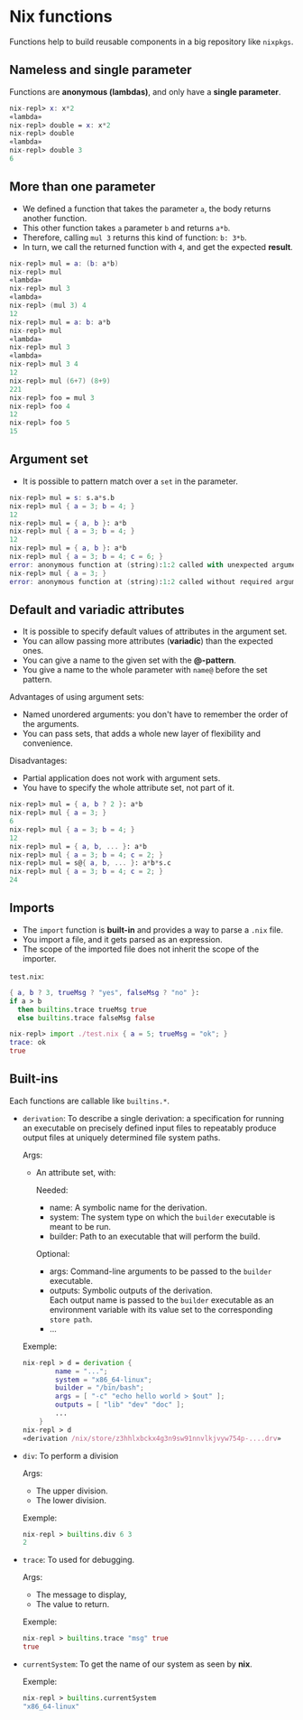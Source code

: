 # Nix functions

Functions help to build reusable components in a big repository like `nixpkgs`.

## Nameless and single parameter

Functions are **anonymous (lambdas)**, and only have a **single parameter**.

```nix
nix-repl> x: x*2
«lambda»
nix-repl> double = x: x*2
nix-repl> double
«lambda»
nix-repl> double 3
6
```

## More than one parameter

- We defined a function that takes the parameter `a`, the body returns another function.
- This other function takes `a` parameter `b` and returns `a*b`.
- Therefore, calling `mul 3` returns this kind of function: `b: 3*b`.
- In turn, we call the returned function with `4`, and get the expected **result**.

```nix
nix-repl> mul = a: (b: a*b)
nix-repl> mul
«lambda»
nix-repl> mul 3
«lambda»
nix-repl> (mul 3) 4
12
nix-repl> mul = a: b: a*b
nix-repl> mul
«lambda»
nix-repl> mul 3
«lambda»
nix-repl> mul 3 4
12
nix-repl> mul (6+7) (8+9)
221
nix-repl> foo = mul 3
nix-repl> foo 4
12
nix-repl> foo 5
15
```

## Argument set

- It is possible to pattern match over a `set` in the parameter.

```nix
nix-repl> mul = s: s.a*s.b
nix-repl> mul { a = 3; b = 4; }
12
nix-repl> mul = { a, b }: a*b
nix-repl> mul { a = 3; b = 4; }
12
nix-repl> mul = { a, b }: a*b
nix-repl> mul { a = 3; b = 4; c = 6; }
error: anonymous function at (string):1:2 called with unexpected argument `c', at (string):1:1
nix-repl> mul { a = 3; }
error: anonymous function at (string):1:2 called without required argument `b', at (string):1:1
```

## Default and variadic attributes

- It is possible to specify default values of attributes in the argument set.
- You can allow passing more attributes (**variadic**) than the expected ones.
- You can give a name to the given set with the **@-pattern**.
- You give a name to the whole parameter with `name@` before the set pattern.

Advantages of using argument sets:

- Named unordered arguments: you don't have to remember the order of the arguments.
- You can pass sets, that adds a whole new layer of flexibility and convenience.

Disadvantages:

- Partial application does not work with argument sets.
- You have to specify the whole attribute set, not part of it.

```nix
nix-repl> mul = { a, b ? 2 }: a*b
nix-repl> mul { a = 3; }
6
nix-repl> mul { a = 3; b = 4; }
12
nix-repl> mul = { a, b, ... }: a*b
nix-repl> mul { a = 3; b = 4; c = 2; }
nix-repl> mul = s@{ a, b, ... }: a*b*s.c
nix-repl> mul { a = 3; b = 4; c = 2; }
24
```

## Imports

- The `import` function is **built-in** and provides a way to parse a `.nix` file.
- You import a file, and it gets parsed as an expression.
- The scope of the imported file does not inherit the scope of the importer.

`test.nix`:

```nix
{ a, b ? 3, trueMsg ? "yes", falseMsg ? "no" }:
if a > b
  then builtins.trace trueMsg true
  else builtins.trace falseMsg false
```

```nix
nix-repl> import ./test.nix { a = 5; trueMsg = "ok"; }
trace: ok
true
```

## Built-ins

Each functions are callable like `builtins.*`.

- `derivation`: To describe a single derivation: a specification for running an executable on precisely defined input files to repeatably produce output files at uniquely determined file system paths.

  Args:

  - An attribute set, with:

    Needed:

    - name: A symbolic name for the derivation.
    - system: The system type on which the `builder` executable is meant to be run.
    - builder: Path to an executable that will perform the build.

    Optional:

    - args: Command-line arguments to be passed to the `builder` executable.
    - outputs: Symbolic outputs of the derivation. \
       Each output name is passed to the `builder` executable as an environment variable with its value set to the corresponding `store path`.
    - ...

  Exemple:

  ```nix
  nix-repl > d = derivation {
          name = "...";
          system = "x86_64-linux";
          builder = "/bin/bash";
          args = [ "-c" "echo hello world > $out" ];
          outputs = [ "lib" "dev" "doc" ];
          ...
      }
  nix-repl > d
  «derivation /nix/store/z3hhlxbckx4g3n9sw91nnvlkjvyw754p-....drv»
  ```

- `div`: To perform a division

  Args:

  - The upper division.
  - The lower division.

  Exemple:

  ```nix
  nix-repl > builtins.div 6 3
  2
  ```

- `trace`: To used for debugging.

  Args:

  - The message to display,
  - The value to return.

  Exemple:

  ```nix
  nix-repl > builtins.trace "msg" true
  true
  ```

- `currentSystem`: To get the name of our system as seen by **nix**.

  Exemple:

  ```nix
  nix-repl > builtins.currentSystem
  "x86_64-linux"
  ```
